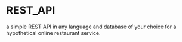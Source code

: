 # REST_API
a simple REST API in any language and database of your choice for a hypothetical online restaurant service.
